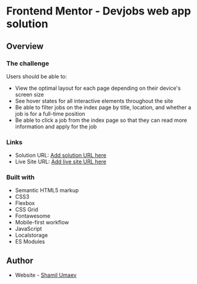 # Frontend Mentor - Devjobs web app solution

## Overview

### The challenge

Users should be able to:

- View the optimal layout for each page depending on their device's screen size
- See hover states for all interactive elements throughout the site
- Be able to filter jobs on the index page by title, location, and whether a job is for a full-time position
- Be able to click a job from the index page so that they can read more information and apply for the job

### Links

- Solution URL: [Add solution URL here](https://your-solution-url.com)
- Live Site URL: [Add live site URL here](https://your-live-site-url.com)

### Built with

- Semantic HTML5 markup
- CSS3
- Flexbox
- CSS Grid
- Fontawesome
- Mobile-first workflow
- JavaScript
- Localstorage
- ES Modules

## Author

- Website - [Shamil Umaev](https://shamilumaev.com/)
